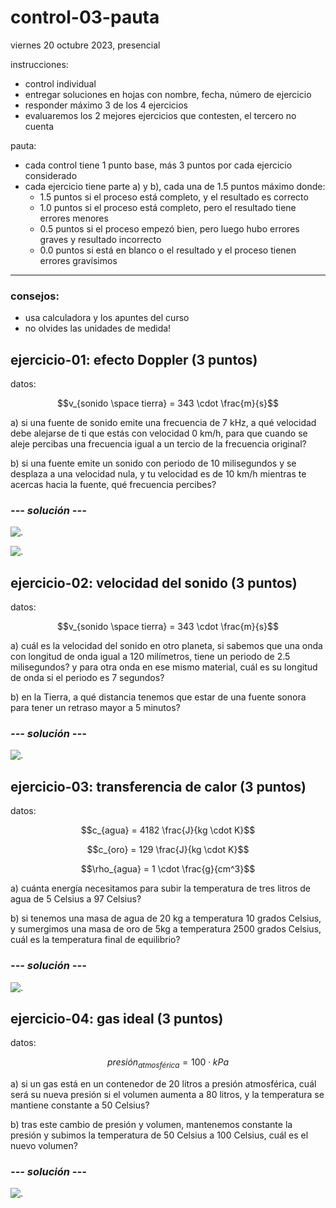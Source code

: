 # control-03-pauta

viernes 20 octubre 2023, presencial

instrucciones:

* control individual
* entregar soluciones en hojas con nombre, fecha, número de ejercicio
* responder máximo 3 de los 4 ejercicios
* evaluaremos los 2 mejores ejercicios que contesten, el tercero no cuenta

pauta:
* cada control tiene 1 punto base, más 3 puntos por cada ejercicio considerado
* cada ejercicio tiene parte a) y b), cada una de 1.5 puntos máximo donde:
    * 1.5 puntos si el proceso está completo, y el resultado es correcto
    * 1.0 puntos si el proceso está completo, pero el resultado tiene errores menores
    * 0.5 puntos si el proceso empezó bien, pero luego hubo errores graves y resultado incorrecto
    * 0.0 puntos si está en blanco o el resultado y el proceso tienen errores gravísimos

---

### consejos: 

- usa calculadora y los apuntes del curso
- no olvides las unidades de medida!

## ejercicio-01: efecto Doppler (3 puntos)

datos:

$$v_{sonido \space tierra} = 343 \cdot \frac{m}{s}$$

a) si una fuente de sonido emite una frecuencia de 7 kHz, a qué velocidad debe alejarse de ti que estás con velocidad 0 km/h, para que cuando se aleje percibas una frecuencia igual a un tercio de la frecuencia original?

b) si una fuente emite un sonido con periodo de 10 milisegundos y se desplaza a una velocidad nula, y tu velocidad es de 10 km/h mientras te acercas hacia la fuente, qué frecuencia percibes?

### ***--- solución ---***

![.](./img/Control-03-1.jpg)

![.](./img/Control-03-2.jpg)

## ejercicio-02: velocidad del sonido (3 puntos)

datos:

$$v_{sonido \space tierra} = 343 \cdot \frac{m}{s}$$

a) cuál es la velocidad del sonido en otro planeta, si sabemos que una onda con longitud de onda igual a 120 milímetros, tiene un periodo de 2.5 milisegundos? y para otra onda en ese mismo material, cuál es su longitud de onda si el periodo es 7 segundos?

b) en la Tierra, a qué distancia tenemos que estar de una fuente sonora para tener un retraso mayor a 5 minutos? 

### ***--- solución ---***

![.](./img/Control-03-3.jpg)

## ejercicio-03: transferencia de calor (3 puntos)

datos:

$$c_{agua} = 4182 \frac{J}{kg \cdot K}$$

$$c_{oro} = 129 \frac{J}{kg \cdot K}$$

$$\rho_{agua} = 1 \cdot \frac{g}{cm^3}$$

a) cuánta energía necesitamos para subir la temperatura de tres litros de agua de 5 Celsius a 97 Celsius?

b) si tenemos una masa de agua de 20 kg a temperatura 10 grados Celsius, y sumergimos una masa de oro de 5kg a temperatura 2500 grados Celsius, cuál es la temperatura final de equilibrio?

### ***--- solución ---***

![.](./img/Control-03-4.jpg)

## ejercicio-04: gas ideal (3 puntos)

datos:

$$presión_{atmosférica}  = 100 \cdot kPa$$

a) si un gas está en un contenedor de 20 litros a presión atmosférica, cuál será su nueva presión si el volumen aumenta a 80 litros, y la temperatura se mantiene constante a 50 Celsius?

b) tras este cambio de presión y volumen, mantenemos constante la presión y subimos la temperatura de 50 Celsius a 100 Celsius, cuál es el nuevo volumen?

### ***--- solución ---***

![.](./img/Control-03-5.jpg)
